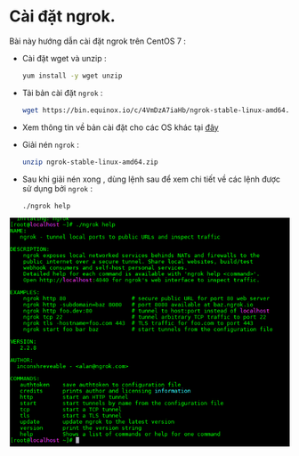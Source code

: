# Cài đặt ngrok.

Bài này hướng dẫn cài đặt ngrok trên CentOS 7 :

- Cài đặt wget và unzip :

    ```sh
    yum install -y wget unzip
    ```

- Tải bản cài đặt `ngrok` :

    ```sh
    wget https://bin.equinox.io/c/4VmDzA7iaHb/ngrok-stable-linux-amd64.zip
    ```

- Xem thông tin về bản cài đặt cho các OS khác tại [đây](https://ngrok.com/)

- Giải nén `ngrok` :

    ```sh
    unzip ngrok-stable-linux-amd64.zip
    ```

- Sau khi giải nén xong , dùng lệnh sau để xem chi tiết về các lệnh được sử dụng bởi `ngrok` :

    ```sh
    ./ngrok help
    ```

![ngrok-help](/images/ngrok-help.png)
